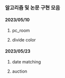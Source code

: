 ### 알고리즘 및 논문 구현 모음

#### 2023/05/10
1. pc_room

2. divide color

#### 2023/05/23

1. date matching

2. auction

